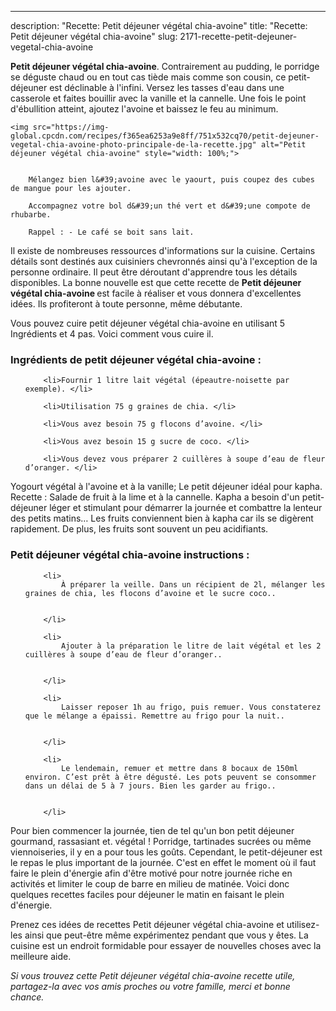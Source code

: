 ---
description: "Recette: Petit déjeuner végétal chia-avoine"
title: "Recette: Petit déjeuner végétal chia-avoine"
slug: 2171-recette-petit-dejeuner-vegetal-chia-avoine

<p>
	<strong>Petit déjeuner végétal chia-avoine</strong>. 
	Contrairement au pudding, le porridge se déguste chaud ou en tout cas tiède mais comme son cousin, ce petit-déjeuner est déclinable à l&#39;infini. Versez les tasses d&#39;eau dans une casserole et faites bouillir avec la vanille et la cannelle. Une fois le point d&#39;ébullition atteint, ajoutez l&#39;avoine et baissez le feu au minimum.
</p>
<p>
	
	<img src="https://img-global.cpcdn.com/recipes/f365ea6253a9e8ff/751x532cq70/petit-dejeuner-vegetal-chia-avoine-photo-principale-de-la-recette.jpg" alt="Petit déjeuner végétal chia-avoine" style="width: 100%;">
	
	
		Mélangez bien l&#39;avoine avec le yaourt, puis coupez des cubes de mangue pour les ajouter.
	
		Accompagnez votre bol d&#39;un thé vert et d&#39;une compote de rhubarbe.
	
		Rappel : - Le café se boit sans lait.
	
</p>

Il existe de nombreuses ressources d'informations sur la cuisine. Certains détails sont destinés aux cuisiniers chevronnés ainsi qu'à l'exception de la personne ordinaire. Il peut être déroutant d'apprendre tous les détails disponibles. La bonne nouvelle est que cette recette de <strong> Petit déjeuner végétal chia-avoine </strong> est facile à réaliser et vous donnera d'excellentes idées. Ils profiteront à toute personne, même débutante.

<!--inarticleads1-->

Vous pouvez cuire petit déjeuner végétal chia-avoine en utilisant 5 Ingrédients et 4 pas. Voici comment vous cuire il.

<h3>Ingrédients de petit déjeuner végétal chia-avoine :</h3>

<ol>
	
		<li>Fournir 1 litre lait végétal (épeautre-noisette par exemple). </li>
	
		<li>Utilisation 75 g graines de chia. </li>
	
		<li>Vous avez besoin 75 g flocons d’avoine. </li>
	
		<li>Vous avez besoin 15 g sucre de coco. </li>
	
		<li>Vous devez vous préparer 2 cuillères à soupe d’eau de fleur d’oranger. </li>
	
</ol>

Yogourt végétal à l&#39;avoine et à la vanille; Le petit déjeuner idéal pour kapha. Recette : Salade de fruit à la lime et à la cannelle. Kapha a besoin d&#39;un petit-déjeuner léger et stimulant pour démarrer la journée et combattre la lenteur des petits matins… Les fruits conviennent bien à kapha car ils se digèrent rapidement. De plus, les fruits sont souvent un peu acidifiants. 

<!--inarticleads2-->

<h3>Petit déjeuner végétal chia-avoine instructions :</h3>

<ol>
	
		<li>
			À préparer la veille. Dans un récipient de 2l, mélanger les graines de chia, les flocons d’avoine et le sucre coco..
			
			
		</li>
	
		<li>
			Ajouter à la préparation le litre de lait végétal et les 2 cuillères à soupe d’eau de fleur d’oranger..
			
			
		</li>
	
		<li>
			Laisser reposer 1h au frigo, puis remuer. Vous constaterez que le mélange a épaissi. Remettre au frigo pour la nuit..
			
			
		</li>
	
		<li>
			Le lendemain, remuer et mettre dans 8 bocaux de 150ml environ. C’est prêt à être dégusté. Les pots peuvent se consommer dans un délai de 5 à 7 jours. Bien les garder au frigo..
			
			
		</li>
	
</ol>

Pour bien commencer la journée, tien de tel qu&#39;un bon petit déjeuner gourmand, rassasiant et. végétal ! Porridge, tartinades sucrées ou même viennoiseries, il y en a pour tous les goûts. Cependant, le petit-déjeuner est le repas le plus important de la journée. C&#39;est en effet le moment où il faut faire le plein d&#39;énergie afin d&#39;être motivé pour notre journée riche en activités et limiter le coup de barre en milieu de matinée. Voici donc quelques recettes faciles pour déjeuner le matin en faisant le plein d&#39;énergie. 

<!--inarticleads1-->

<p>
Prenez ces idées de recettes Petit déjeuner végétal chia-avoine et utilisez-les ainsi que peut-être même expérimentez pendant que vous y êtes. La cuisine est un endroit formidable pour essayer de nouvelles choses avec la meilleure aide.
</p>

<p>
<i>Si vous trouvez cette Petit déjeuner végétal chia-avoine recette utile, partagez-la avec vos amis proches ou votre famille, merci et bonne chance.</i>
</p>

